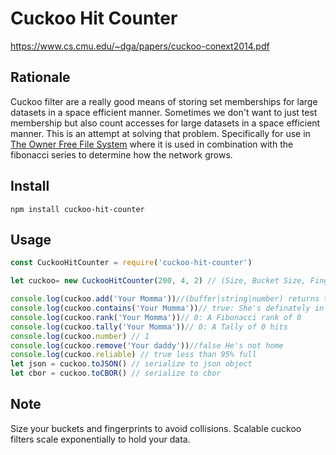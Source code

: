 # Cuckoo Hit Counter

https://www.cs.cmu.edu/~dga/papers/cuckoo-conext2014.pdf

## Rationale
Cuckoo filter are a really good means of storing set memberships for large datasets in a space efficient manner.
Sometimes we don't want to just test membership but also count accesses for large datasets in a space efficient manner. 
This is an attempt at solving that problem. Specifically for use in [The Owner Free File System](https://github.com/vijayee/js-offs)
where it is used in combination with the fibonacci series to determine how the network grows.

## Install
```
npm install cuckoo-hit-counter
```

## Usage
```javascript
const CuckooHitCounter = require('cuckoo-hit-counter')

let cuckoo= new CuckooHitCounter(200, 4, 2) // (Size, Bucket Size, Finger Print Size)

console.log(cuckoo.add('Your Momma'))//(buffer|string|number) returns true if successful
console.log(cuckoo.contains('Your Momma'))// true: She's definately in there
console.log(cuckoo.rank('Your Momma'))// 0: A Fibonacci rank of 0
console.log(cuckoo.tally('Your Momma'))// 0: A Tally of 0 hits
console.log(cuckoo.number) // 1
console.log(cuckoo.remove('Your daddy'))//false He's not home
console.log(cuckoo.reliable) // true less than 95% full
let json = cuckoo.toJSON() // serialize to json object
let cbor = cuckoo.toCBOR() // serialize to cbor
```
## Note
Size your buckets and fingerprints to avoid collisions.
Scalable cuckoo filters scale exponentially to hold your data.
